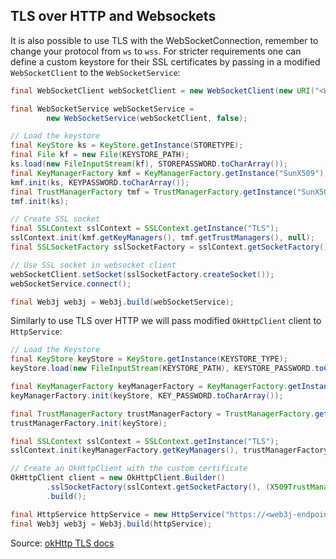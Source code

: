 TLS over HTTP and Websockets
-------------------

It is also possible to use TLS with the WebSocketConnection, remember to change your protocol from `ws` to `wss`. For stricter requirements one can define a custom keystore for their SSL certificates by passing in a modified `WebSocketClient` to the `WebSocketService`:

```java
final WebSocketClient webSocketClient = new WebSocketClient(new URI("<WSS-ENDPOINT>"));

final WebSocketService webSocketService =
        new WebSocketService(webSocketClient, false);

// Load the keystore
final KeyStore ks = KeyStore.getInstance(STORETYPE);
final File kf = new File(KEYSTORE_PATH);
ks.load(new FileInputStream(kf), STOREPASSWORD.toCharArray());
final KeyManagerFactory kmf = KeyManagerFactory.getInstance("SunX509");
kmf.init(ks, KEYPASSWORD.toCharArray());
final TrustManagerFactory tmf = TrustManagerFactory.getInstance("SunX509");
tmf.init(ks);

// Create SSL socket
final SSLContext sslContext = SSLContext.getInstance("TLS");
sslContext.init(kmf.getKeyManagers(), tmf.getTrustManagers(), null);
final SSLSocketFactory sslSocketFactory = sslContext.getSocketFactory();

// Use SSL socket in websocket client
webSocketClient.setSocket(sslSocketFactory.createSocket());
webSocketService.connect();

final Web3j web3j = Web3j.build(webSocketService);
```

Similarly to use TLS over HTTP we will pass modified `OkHttpClient` client to `HttpService`:

```java
// Load the Keystore
final KeyStore keyStore = KeyStore.getInstance(KEYSTORE_TYPE);
keyStore.load(new FileInputStream(KEYSTORE_PATH), KEYSTORE_PASSWORD.toCharArray());

final KeyManagerFactory keyManagerFactory = KeyManagerFactory.getInstance("SunX509");
keyManagerFactory.init(keyStore, KEY_PASSWORD.toCharArray());

final TrustManagerFactory trustManagerFactory = TrustManagerFactory.getInstance("SunX509");
trustManagerFactory.init(keyStore);

final SSLContext sslContext = SSLContext.getInstance("TLS");
sslContext.init(keyManagerFactory.getKeyManagers(), trustManagerFactory.getTrustManagers(), null);

// Create an OkHttpClient with the custom certificate
OkHttpClient client = new OkHttpClient.Builder()
        .sslSocketFactory(sslContext.getSocketFactory(), (X509TrustManager) trustManagerFactory.getTrustManagers()[0])
        .build();

final HttpService httpService = new HttpService("https://<web3j-endpoint>", client, false);
final Web3j web3j = Web3j.build(httpService);
```
Source: [okHttp  TLS  docs](https://square.github.io/okhttp/features/https/) 